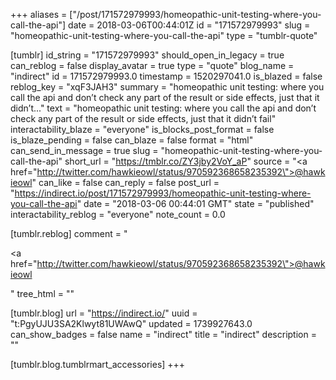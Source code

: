 +++
aliases = ["/post/171572979993/homeopathic-unit-testing-where-you-call-the-api"]
date = 2018-03-06T00:44:01Z
id = "171572979993"
slug = "homeopathic-unit-testing-where-you-call-the-api"
type = "tumblr-quote"

[tumblr]
id_string = "171572979993"
should_open_in_legacy = true
can_reblog = false
display_avatar = true
type = "quote"
blog_name = "indirect"
id = 171572979993.0
timestamp = 1520297041.0
is_blazed = false
reblog_key = "xqF3JAH3"
summary = "homeopathic unit testing: where you call the api and don’t check any part of the result or side effects, just that it didn’t..."
text = "homeopathic unit testing: where you call the api and don&rsquo;t check any part of the result or side effects, just that it didn&rsquo;t fail"
interactability_blaze = "everyone"
is_blocks_post_format = false
is_blaze_pending = false
can_blaze = false
format = "html"
can_send_in_message = true
slug = "homeopathic-unit-testing-where-you-call-the-api"
short_url = "https://tmblr.co/ZY3jby2VoY_aP"
source = "<a href=\"http://twitter.com/hawkieowl/status/970592368658235392\">@hawkieowl</a>"
can_like = false
can_reply = false
post_url = "https://indirect.io/post/171572979993/homeopathic-unit-testing-where-you-call-the-api"
date = "2018-03-06 00:44:01 GMT"
state = "published"
interactability_reblog = "everyone"
note_count = 0.0

[tumblr.reblog]
comment = "<p><a href=\"http://twitter.com/hawkieowl/status/970592368658235392\">@hawkieowl</a></p>"
tree_html = ""

[tumblr.blog]
url = "https://indirect.io/"
uuid = "t:PgyUJU3SA2Klwyt81UWAwQ"
updated = 1739927643.0
can_show_badges = false
name = "indirect"
title = "indirect"
description = ""

[tumblr.blog.tumblrmart_accessories]
+++
